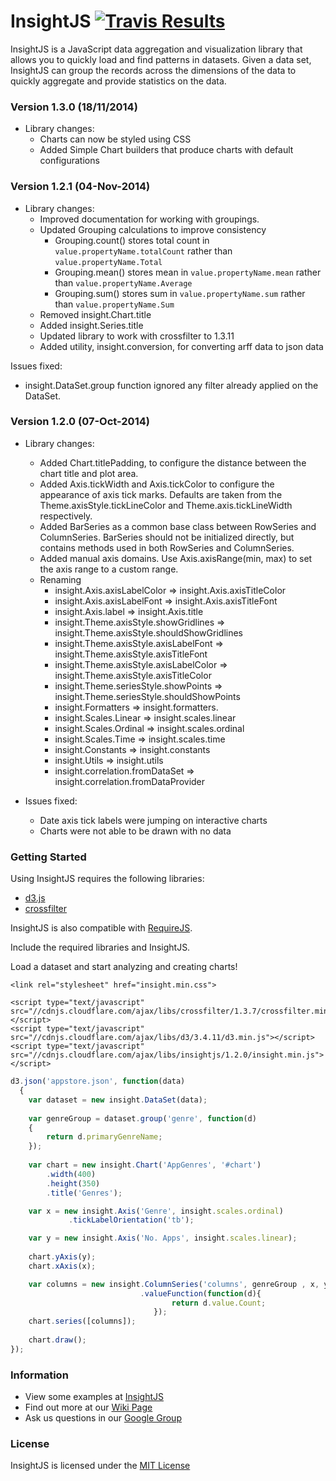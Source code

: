 InsightJS [![Travis Results](https://travis-ci.org/ScottLogic/insight.svg?branch=master)](https://travis-ci.org/ScottLogic/insight)
=======

InsightJS is a JavaScript data aggregation and visualization library that allows you to quickly load and find patterns in datasets.  Given a data set, InsightJS can group the records across the dimensions of the data to quickly aggregate and provide statistics on the data.

### Version 1.3.0 (18/11/2014)

* Library changes:
  * Charts can now be styled using CSS
  * Added Simple Chart builders that produce charts with default configurations

### Version 1.2.1 (04-Nov-2014)

* Library changes:
  * Improved documentation for working with groupings.
  * Updated Grouping calculations to improve consistency
    * Grouping.count() stores total count in `value.propertyName.totalCount` rather than `value.propertyName.Total`
    * Grouping.mean() stores mean in `value.propertyName.mean` rather than `value.propertyName.Average`
    * Grouping.sum() stores sum in `value.propertyName.sum` rather than `value.propertyName.Sum`
  * Removed insight.Chart.title
  * Added insight.Series.title
  * Updated library to work with crossfilter to 1.3.11
  * Added utility, insight.conversion, for converting arff data to json data

Issues fixed:
  * insight.DataSet.group function ignored any filter already applied on the DataSet.

### Version 1.2.0 (07-Oct-2014)

* Library changes:
  * Added Chart.titlePadding, to configure the distance between the chart title and plot area.
  * Added Axis.tickWidth and Axis.tickColor to configure the appearance of axis tick marks. Defaults are taken from the Theme.axisStyle.tickLineColor and Theme.axis.tickLineWidth respectively.
  * Added BarSeries as a common base class between RowSeries and ColumnSeries. BarSeries should not be initialized directly, but contains methods used in both RowSeries and ColumnSeries.
  * Added manual axis domains. Use Axis.axisRange(min, max) to set the axis range to a custom range.
  * Renaming
    * insight.Axis.axisLabelColor => insight.Axis.axisTitleColor
    * insight.Axis.axisLabelFont => insight.Axis.axisTitleFont
    * insight.Axis.label => insight.Axis.title
    * insight.Theme.axisStyle.showGridlines => insight.Theme.axisStyle.shouldShowGridlines
    * insight.Theme.axisStyle.axisLabelFont => insight.Theme.axisStyle.axisTitleFont
    * insight.Theme.axisStyle.axisLabelColor => insight.Theme.axisStyle.axisTitleColor
    * insight.Theme.seriesStyle.showPoints => insight.Theme.seriesStyle.shouldShowPoints
    * insight.Formatters => insight.formatters.
    * insight.Scales.Linear => insight.scales.linear
    * insight.Scales.Ordinal => insight.scales.ordinal
    * insight.Scales.Time => insight.scales.time
    * insight.Constants => insight.constants
    * insight.Utils => insight.utils
    * insight.correlation.fromDataSet => insight.correlation.fromDataProvider

* Issues fixed:
  * Date axis tick labels were jumping on interactive charts
  * Charts were not able to be drawn with no data

### Getting Started

Using InsightJS requires the following libraries:
- [d3.js](https://github.com/mbostock/d3)
- [crossfilter](https://github.com/square/crossfilter/)

InsightJS is also compatible with [RequireJS](http://requirejs.org/).

Include the required libraries and InsightJS.


Load a dataset and start analyzing and creating charts!

```
<link rel="stylesheet" href="insight.min.css">

<script type="text/javascript" src="//cdnjs.cloudflare.com/ajax/libs/crossfilter/1.3.7/crossfilter.min.js"></script>
<script type="text/javascript" src="//cdnjs.cloudflare.com/ajax/libs/d3/3.4.11/d3.min.js"></script>
<script type="text/javascript" src="//cdnjs.cloudflare.com/ajax/libs/insightjs/1.2.0/insight.min.js"></script>
```

```javascript
d3.json('appstore.json', function(data)
  {
    var dataset = new insight.DataSet(data);
    
    var genreGroup = dataset.group('genre', function(d)
    {
        return d.primaryGenreName;
    });
    
    var chart = new insight.Chart('AppGenres', '#chart')
        .width(400)
        .height(350)
        .title('Genres');

    var x = new insight.Axis('Genre', insight.scales.ordinal)
             .tickLabelOrientation('tb');

    var y = new insight.Axis('No. Apps', insight.scales.linear);
    
    chart.yAxis(y);
    chart.xAxis(x);

    var columns = new insight.ColumnSeries('columns', genreGroup , x, y)
                             .valueFunction(function(d){
                                    return d.value.Count;
                                });
    chart.series([columns]);
    
    chart.draw();
});
```

### Information

- View some examples at [InsightJS](http://scottlogic.github.io/insight/)
- Find out more at our [Wiki Page](https://github.com/ScottLogic/insight/wiki)
- Ask us questions in our [Google Group](https://groups.google.com/forum/#!forum/insightjs/)

### License
InsightJS is licensed under the [MIT License](http://opensource.org/licenses/MIT)

